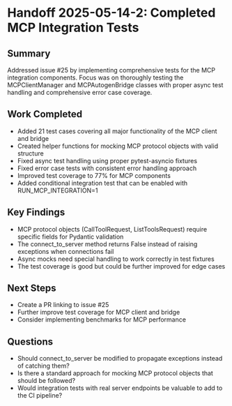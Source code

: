 # Handoff 2025-05-14-2: Completed MCP Integration Tests

## Summary
Addressed issue #25 by implementing comprehensive tests for the MCP integration components. Focus was on thoroughly testing the MCPClientManager and MCPAutogenBridge classes with proper async test handling and comprehensive error case coverage.

## Work Completed
- Added 21 test cases covering all major functionality of the MCP client and bridge
- Created helper functions for mocking MCP protocol objects with valid structure
- Fixed async test handling using proper pytest-asyncio fixtures
- Fixed error case tests with consistent error handling approach
- Improved test coverage to 77% for MCP components
- Added conditional integration test that can be enabled with RUN_MCP_INTEGRATION=1

## Key Findings
- MCP protocol objects (CallToolRequest, ListToolsRequest) require specific fields for Pydantic validation
- The connect_to_server method returns False instead of raising exceptions when connections fail
- Async mocks need special handling to work correctly in test fixtures
- The test coverage is good but could be further improved for edge cases

## Next Steps
- Create a PR linking to issue #25
- Further improve test coverage for MCP client and bridge
- Consider implementing benchmarks for MCP performance

## Questions
- Should connect_to_server be modified to propagate exceptions instead of catching them?
- Is there a standard approach for mocking MCP protocol objects that should be followed?
- Would integration tests with real server endpoints be valuable to add to the CI pipeline?
